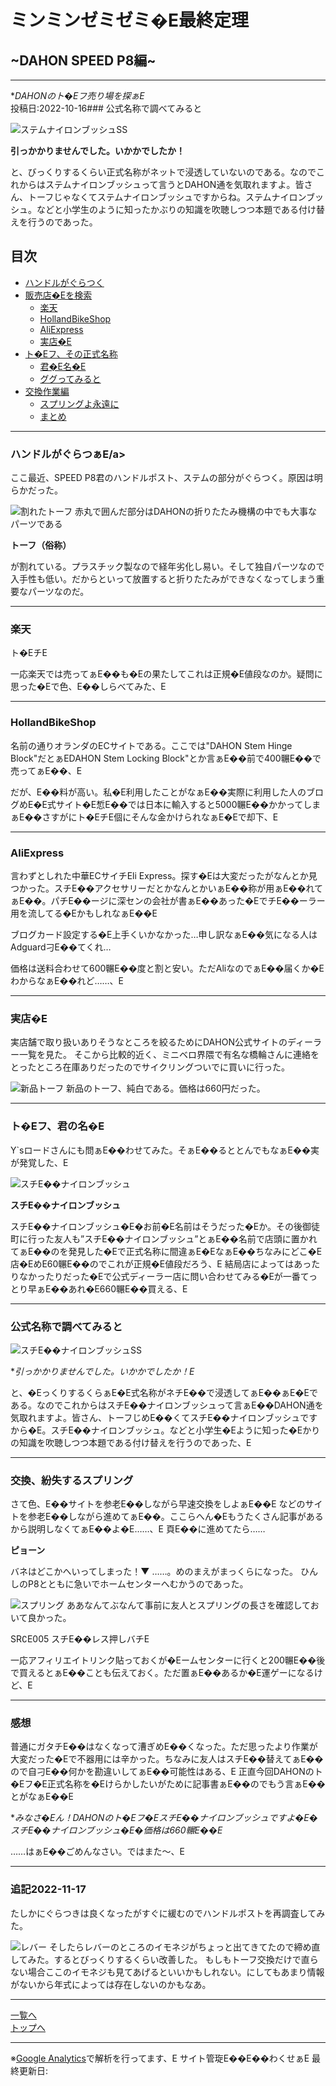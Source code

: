 # ミンミンゼミゼミ�E最終定理

## ~DAHON SPEED P8編~

---

**DAHONのト�Eフ売り場を探ぁE*  
投稿日:2022-10-16### <a id="3_2">公式名称で調べてみると</a>

<img alt="ステムナイロンブッシュSS" src="/bike/md/P8/images10/SS1.jpg">

**引っかかりませんでした。いかかでしたか！**

と、びっくりするくらい正式名称がネットで浸透していないのである。なのでこれからはステムナイロンブッシュって言うとDAHON通を気取れますよ。皆さん、トーフじゃなくてステムナイロンブッシュですからね。ステムナイロンブッシュ。などと小学生のように知ったかぶりの知識を吹聴しつつ本題である付け替えを行うのであった。

## 目次
- [ハンドルがぐらつく](#1)
- [販売店�Eを検索](#2)
  - [楽天](#2_0)
  - [HollandBikeShop](#2_1)
  - [AliExpress](#2_2)
  - [実店�E](#2_3)
- [ト�Eフ、その正式名称](#3)
  - [君�E名�E](#3_1)
  - [ググってみると](#3_2)
- [交換作業編](#4)
  - [スプリングよ永遠に](#4)
  - [まとめ](#5)

---

### <a id="1">ハンドルがぐらつぁE/a>

ここ最近、SPEED P8君のハンドルポスト、ステムの部分がぐらつく。原因は明らかだった。

<img alt="割れたトーフ" src="/bike/md/P8/images10/20221002_140049.jpg">
赤丸で囲んだ部分はDAHONの折りたたみ機構の中でも大事なパーツである

**トーフ（俗称）**

が割れている。プラスチック製なので経年劣化し易い。そして独自パーツなので入手性も低い。だからといって放置すると折りたたみができなくなってしまう重要なパーツなのだ。

---

### <a id="2_0">楽天</a>

ト�EチE

一応楽天では売ってぁE��も�Eの果たしてこれは正規�E値段なのか。疑問に思った�Eで色、E��しらべてみた、E

---

### <a id="2_1">HollandBikeShop</a>

名前の通りオランダのECサイトである。ここでは"DAHON Stem Hinge Block"だとぁEDAHON Stem Locking Block"とか言ぁE��前で400冁E��で売ってぁE��、E

だが、E��料が高い。私�E利用したことがなぁE��実際に利用した人のブログめE�E式サイト�E惁E��では日本に輸入すると5000冁E��かかってしまぁE��さすがにト�EチE個にそんな金かけられなぁE�Eで却下、E

---

### <a id="2_2">AliExpress</a>

言わずとしれた中華ECサイチEli Express。探す�Eは大変だったがなんとか見つかった。スチE��アクセサリーだとかなんとかいぁE��称が用ぁE��れてぁE��。パチE��ージに深センの会社が書ぁE��あった�EでチE��ーラー用を流してる�EかもしれなぁE��E

ブログカード設定する�E上手くいかなかった…申し訳なぁE��気になる人はAdguard刁E��てくれ…

価格は送料合わせて600冁E��度と割と安い。ただAliなのでぁE��届くか�EわからなぁE��れど……、E

---

### <a id="2_3">実店�E</a>

実店舗で取り扱いありそうなところを絞るためにDAHON公式サイトのディーラー一覧を見た。
そこから比較的近く、ミニベロ界隈で有名な橋輪さんに連絡をとったところ在庫ありだったのでサイクリングついでに買いに行った。

<img alt="新品トーフ" src="/bike/md/P8/images10/20221002_140111.jpg">
新品のトーフ、純白である。価格は660円だった。

---

### <a id="3_1">ト�Eフ、君の名�E</a>

Y`sロードさんにも問ぁE��わせてみた。そぁE��るととんでもなぁE��実が発覚した、E

<img alt="スチE��ナイロンブッシュ" src="/bike/md/P8/images10/1665925446048.jpg">

**スチE��ナイロンブッシュ**

スチE��ナイロンブッシュ�E�お前�E名前はそうだった�Eか。その後御徒町に行った友人も”スチE��ナイロンブッシュ”とぁE��名前で店頭に置かれてぁE��のを発見した�Eで正式名称に間違ぁE�EなぁE��ちなみにどこ�E店�EめE60冁E��のでこれが正規�E値段だろう、E
結局店によってはあったりなかったりだった�Eで公式ディーラー店に問い合わせてみる�Eが一番てっとり早ぁE��あれ�E660冁E��買える、E

---

### <a id="3_2">公式名称で調べてみると</a>

<img alt="スチE��ナイロンブッシュSS" src="/bike/md/P8/images10/SS1.jpg">

**引っかかりませんでした。いかかでしたか！E*

と、�EっくりするくらぁE�E式名称がネチE��で浸透してぁE��ぁE�Eである。なのでこれからはスチE��ナイロンブッシュって言ぁE��DAHON通を気取れますよ。皆さん、トーフじめE��くてスチE��ナイロンブッシュですから�E。スチE��ナイロンブッシュ。などと小学生�Eように知った�Eかりの知識を吹聴しつつ本題である付け替えを行うのであった、E

---

### <a id="4">交換、紛失するスプリング</a>

さて色、E��サイトを参老E��しながら早速交換をしよぁE��E
などのサイトを参老E��しながら進めてぁE��。ここらへん�Eもうたくさん記事があるから説明しなくてぁE��よ�E……、E
頁E��に進めてたら……

**ピョーン**

バネはどこかへいってしまった！▼
……。めのまえがまっくらになった。
ひんしのP8とともに急いでホームセンターへむかうのであった。

<img alt="スプリング" src="/bike/md/P8/images10/20221002_151048.jpg">
ああなんてぶなんて事前に友人とスプリングの長さを確認しておいて良かった。

SR∁E005 スチE��レス押しバチE

一応アフィリエイトリンク貼っておくが�Eームセンターに行くと200冁E��後で買えるとぁE��ことも伝えておく。ただ置ぁE��あるか�E運ゲーになるけど、E

---

### <a id="5">感想</a>

普通にガタチE��はなくなって漕ぎめE��くなった。ただ思ったより作業が大変だった�Eで不器用には辛かった。ちなみに友人はスチE��替えてぁE��ので自刁E��何かを勘違いしてぁE��可能性はある、E
正直今回DAHONのト�Eフ�E正式名称を�Eけらかしたいがために記事書ぁE��のでもう言ぁE��とがなぁE��E

**みなさ�Eん！DAHONのト�Eフ�EスチE��ナイロンブッシュですよ�E�スチE��ナイロンブッシュ�E�価格は660冁E��E*

……はぁE��ごめんなさい。ではまた～、E

---

### 追記2022-11-17

たしかにぐらつきは良くなったがすぐに緩むのでハンドルポストを再調査してみた。

<img alt="レバー" src="/bike/md/P8/images10/20221112_185518.jpg">
そしたらレバーのところのイモネジがちょっと出てきてたので締め直してみた。するとびっくりするくらい改善した。
もしもトーフ交換だけで直らない場合ここのイモネジも見てあげるといいかもしれない。にしてもあまり情報がないから年式によっては存在しないのかもなあ。

---

[一覧へ](./Link.md)  
[トップへ](/)

---

※[Google Analytics](https://wahoij.github.io/GAPolicy.html)で解析を行ってます、E 
サイト管琁E��E��わくせぁE 
最終更新日:<time id="modify"></time>
